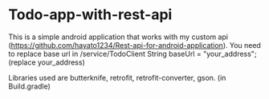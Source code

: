 # Todo-app-with-rest-api
This is a simple android application that works with my custom api (https://github.com/hayato1234/Rest-api-for-android-application).
You need to replace base url in /service/TodoClient
String baseUrl = "your_address"; (replace your_address)

Libraries used are butterknife, retrofit, retrofit-converter, gson. (in Build.gradle) 
